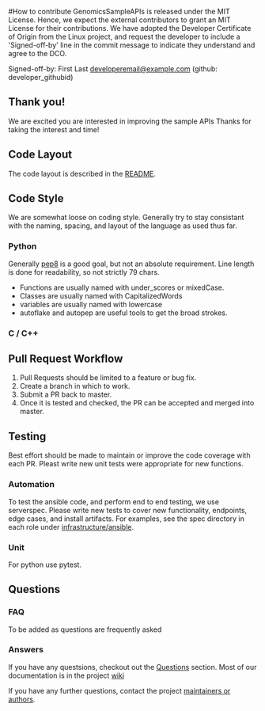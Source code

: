 #How to contribute
GenomicsSampleAPIs is released under the MIT License. Hence, we expect the external contributors to grant an MIT License for their contributions. We have adopted the Developer Certificate of Origin from the Linux project, and request the developer to include a 'Signed-off-by' line in the commit message to indicate they understand and agree to the DCO.

Signed-off-by: First Last developeremail@example.com (github: developer_githubid)
## Thank you!

We are excited you are interested in improving the sample APIs  Thanks for taking the interest and time!

## Code Layout

The code layout is described in the [README](https://github.com/Intel-HLS/GenomicsSampleAPIs/blob/spec_tests/README.md#repository-organization).

## Code Style

We are somewhat loose on coding style.  Generally try to stay consistant with the naming, spacing, and layout of the language as used thus far.

### Python

Generally [pep8](https://www.python.org/dev/peps/pep-0008) is a good goal, but not an absolute requirement.  Line length is done for readability, so not strictly 79 chars.

- Functions are usually named with under_scores or mixedCase.
- Classes are usually named with CapitalizedWords
- variables are usually named with lowercase
- autoflake and autopep are useful tools to get the broad strokes.

### C / C++

## Pull Request Workflow

1. Pull Requests should be limited to a feature or bug fix.
2. Create a branch in which to work. 
3. Submit a PR back to master.
4. Once it is tested and checked, the PR can be accepted and merged into master.

## Testing

Best effort should be made to maintain or improve the code coverage with each PR.  Pleast write new unit tests were appropriate for new functions.

### Automation

To test the ansible code, and perform end to end testing, we use serverspec.  Please write new tests to cover new functionality, endpoints, edge cases, and install artifacts.  For examples, see the spec directory in each role under [infrastructure/ansible](https://github.com/Intel-HLS/GenomicsSampleAPIs/tree/master/infrastructure/ansible/roles).

### Unit

For python use pytest.

## Questions

### FAQ

To be added as questions are frequently asked

### Answers

If you have any questsions, checkout out the [Questions](#Questions) section.  Most of our documentation is in the project [wiki](https://github.com/Intel-HLS/GenomicsSampleAPIs/wiki)

If you have any further questions, contact the project [maintainers or authors](https://github.com/Intel-HLS/GenomicsSampleAPIs/blob/master/AUTHORS).


